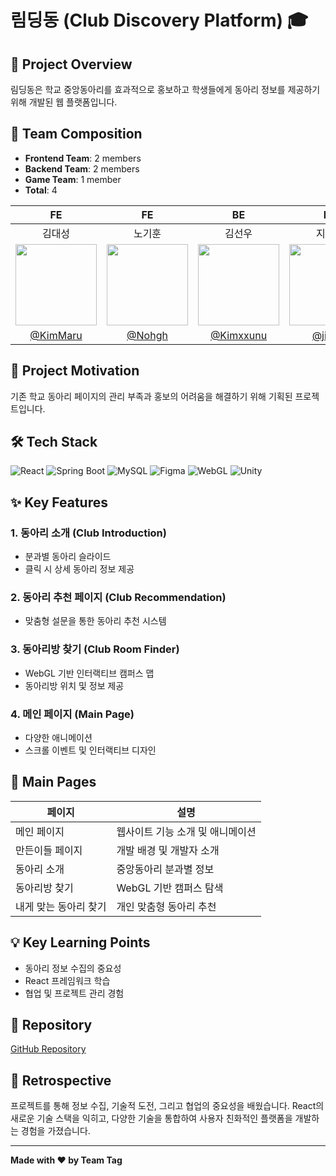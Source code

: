 # 림딩동 (Club Discovery Platform) 🎓

## 🌟 Project Overview

림딩동은 학교 중앙동아리를 효과적으로 홍보하고 학생들에게 동아리 정보를 제공하기 위해 개발된 웹 플랫폼입니다.

## 👥 Team Composition

- **Frontend Team**: 2 members
- **Backend Team**: 2 members
- **Game Team**: 1 member
- **Total**: 4

| FE | FE | BE | BE | GAME | 
| :---: | :---: | :---: | :---: | :---: |
| 김대성 | 노기훈 | 김선우 | 지우림 | 최예찬 |
|  <img width="130px" src="https://avatars.githubusercontent.com/u/131854855?v=4" /> |  <img width="130px" src="https://avatars.githubusercontent.com/u/66203019?v=4" />  | <img width="130px" src="https://avatars.githubusercontent.com/u/114386406?v=4" />  |  <img width="130px" src="https://avatars.githubusercontent.com/u/78469127?v=4" /> | <img width="130px" src="https://avatars.githubusercontent.com/u/75158889?v=4" /> | 
| [@KimMaru](https://github.com/Kimxxunu) | [@Nohgh](https://github.com/Nohgh) | [@Kimxxunu](https://github.com/Kimxxunu) | [@jiurim](https://github.com/jiurim) | [@Yechan Choi](https://github.com/Mellow1213) | 


## 🎯 Project Motivation

기존 학교 동아리 페이지의 관리 부족과 홍보의 어려움을 해결하기 위해 기획된 프로젝트입니다.

## 🛠 Tech Stack

![React](https://img.shields.io/badge/React-61DAFB?style=for-the-badge&logo=react&logoColor=black)
![Spring Boot](https://img.shields.io/badge/Spring%20Boot-6DB33F?style=for-the-badge&logo=spring-boot&logoColor=white)
![MySQL](https://img.shields.io/badge/MySQL-4479A1?style=for-the-badge&logo=mysql&logoColor=white)
![Figma](https://img.shields.io/badge/Figma-F24E1E?style=for-the-badge&logo=figma&logoColor=white)
![WebGL](https://img.shields.io/badge/WebGL-990000?style=for-the-badge&logo=webgl&logoColor=white)
![Unity](https://img.shields.io/badge/Unity-000000?style=for-the-badge&logo=unity&logoColor=white)

## ✨ Key Features

### 1. 동아리 소개 (Club Introduction)
- 분과별 동아리 슬라이드
- 클릭 시 상세 동아리 정보 제공

### 2. 동아리 추천 페이지 (Club Recommendation)
- 맞춤형 설문을 통한 동아리 추천 시스템

### 3. 동아리방 찾기 (Club Room Finder)
- WebGL 기반 인터랙티브 캠퍼스 맵
- 동아리방 위치 및 정보 제공

### 4. 메인 페이지 (Main Page)
- 다양한 애니메이션
- 스크롤 이벤트 및 인터랙티브 디자인

## 🎨 Main Pages

| 페이지 | 설명 |
|--------|------|
| 메인 페이지 | 웹사이트 기능 소개 및 애니메이션 |
| 만든이들 페이지 | 개발 배경 및 개발자 소개 |
| 동아리 소개 | 중앙동아리 분과별 정보 |
| 동아리방 찾기 | WebGL 기반 캠퍼스 탐색 |
| 내게 맞는 동아리 찾기 | 개인 맞춤형 동아리 추천 |

## 💡 Key Learning Points

- 동아리 정보 수집의 중요성
- React 프레임워크 학습
- 협업 및 프로젝트 관리 경험

## 🔗 Repository

[GitHub Repository](https://github.com/Team-Tag/Software_Exhibition_Front)

## 💬 Retrospective

프로젝트를 통해 정보 수집, 기술적 도전, 그리고 협업의 중요성을 배웠습니다. React의 새로운 기술 스택을 익히고, 다양한 기술을 통합하여 사용자 친화적인 플랫폼을 개발하는 경험을 가졌습니다.

---

**Made with ❤️ by Team Tag**
